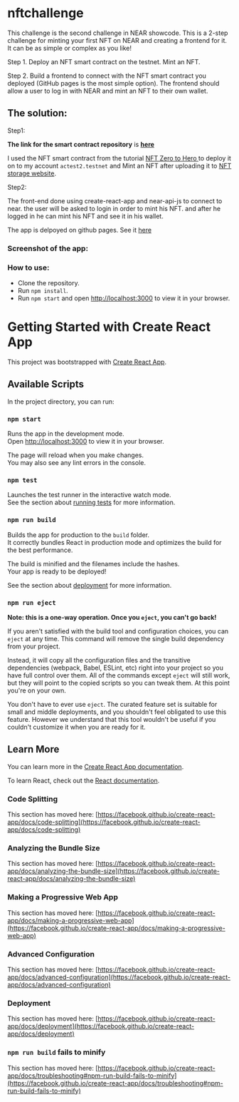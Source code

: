 # nftchallenge

This challenge is the second challenge in NEAR showcode.
This is a 2-step challenge for minting your first NFT on NEAR and creating a frontend for it. It can be as simple or complex as you like!

Step 1.
Deploy an NFT smart contract on the testnet. Mint an NFT.

Step 2.
Build a frontend to connect with the NFT smart contract you deployed (GitHub pages is the most simple option). The frontend should allow a user to log in with NEAR and mint an NFT to their own wallet.

## The solution:

Step1:

**The link for the smart contract repository** is **[here](https://github.com/rashaabdulrazzak/showcodech2-nft-smart)**

I used the NFT smart contract from the tutorial [NFT Zero to Hero
](https://docs.near.org/docs/tutorials/contracts/nfts/introduction#:~:text=In%20this%20Zero%20to%20Hero,contract%20that%20supports%20every%20extension.) to deploy it on to my account `actest2.testnet` and Mint an NFT after uploading it to [NFT storage website](https://nft.storage/).

Step2:

The front-end done using create-react-app and near-api-js to connect to near.
the user will be asked to login in order to mint his NFT. and after he logged in he can mint his NFT and see it in his wallet.

The app is delpoyed on github pages. See it [here](https://github.com/rashaabdulrazzak/showcodechallenge2-nftfrontend.git)

### Screenshot of the app:

### How to use:

- Clone the repository.
- Run `npm install`.
- Run `npm start` and open [http://localhost:3000](http://localhost:3000) to view it in your browser.

# Getting Started with Create React App

This project was bootstrapped with [Create React App](https://github.com/facebook/create-react-app).

## Available Scripts

In the project directory, you can run:

### `npm start`

Runs the app in the development mode.\
Open [http://localhost:3000](http://localhost:3000) to view it in your browser.

The page will reload when you make changes.\
You may also see any lint errors in the console.

### `npm test`

Launches the test runner in the interactive watch mode.\
See the section about [running tests](https://facebook.github.io/create-react-app/docs/running-tests) for more information.

### `npm run build`

Builds the app for production to the `build` folder.\
It correctly bundles React in production mode and optimizes the build for the best performance.

The build is minified and the filenames include the hashes.\
Your app is ready to be deployed!

See the section about [deployment](https://facebook.github.io/create-react-app/docs/deployment) for more information.

### `npm run eject`

**Note: this is a one-way operation. Once you `eject`, you can't go back!**

If you aren't satisfied with the build tool and configuration choices, you can `eject` at any time. This command will remove the single build dependency from your project.

Instead, it will copy all the configuration files and the transitive dependencies (webpack, Babel, ESLint, etc) right into your project so you have full control over them. All of the commands except `eject` will still work, but they will point to the copied scripts so you can tweak them. At this point you're on your own.

You don't have to ever use `eject`. The curated feature set is suitable for small and middle deployments, and you shouldn't feel obligated to use this feature. However we understand that this tool wouldn't be useful if you couldn't customize it when you are ready for it.

## Learn More

You can learn more in the [Create React App documentation](https://facebook.github.io/create-react-app/docs/getting-started).

To learn React, check out the [React documentation](https://reactjs.org/).

### Code Splitting

This section has moved here: [https://facebook.github.io/create-react-app/docs/code-splitting](https://facebook.github.io/create-react-app/docs/code-splitting)

### Analyzing the Bundle Size

This section has moved here: [https://facebook.github.io/create-react-app/docs/analyzing-the-bundle-size](https://facebook.github.io/create-react-app/docs/analyzing-the-bundle-size)

### Making a Progressive Web App

This section has moved here: [https://facebook.github.io/create-react-app/docs/making-a-progressive-web-app](https://facebook.github.io/create-react-app/docs/making-a-progressive-web-app)

### Advanced Configuration

This section has moved here: [https://facebook.github.io/create-react-app/docs/advanced-configuration](https://facebook.github.io/create-react-app/docs/advanced-configuration)

### Deployment

This section has moved here: [https://facebook.github.io/create-react-app/docs/deployment](https://facebook.github.io/create-react-app/docs/deployment)

### `npm run build` fails to minify

This section has moved here: [https://facebook.github.io/create-react-app/docs/troubleshooting#npm-run-build-fails-to-minify](https://facebook.github.io/create-react-app/docs/troubleshooting#npm-run-build-fails-to-minify)
